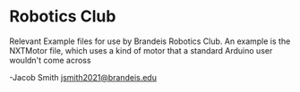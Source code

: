# Robotics Club

Relevant Example files for use by Brandeis Robotics Club.
An example is the NXTMotor file, which uses a kind of motor that a standard Arduino user wouldn't come across

-Jacob Smith  jsmith2021@brandeis.edu